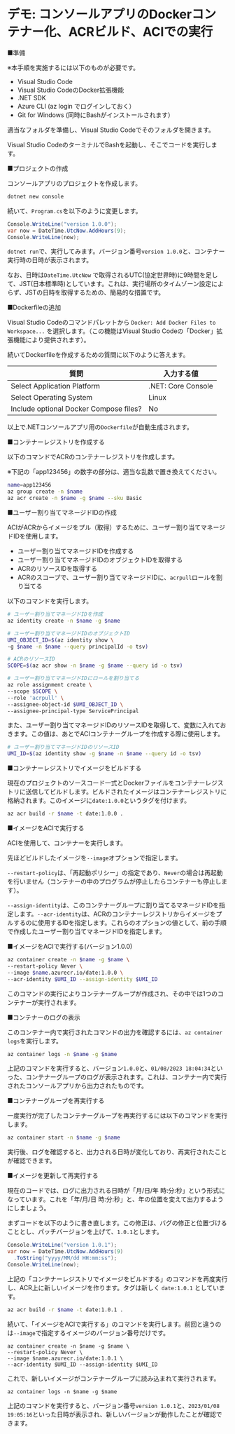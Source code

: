 # デモ: コンソールアプリのDockerコンテナー化、ACRビルド、ACIでの実行

■準備

※本手順を実施するには以下のものが必要です。

- Visual Studio Code
- Visual Studio CodeのDocker拡張機能
- .NET SDK
- Azure CLI (az login でログインしておく）
- Git for Windows (同時にBashがインストールされます）

適当なフォルダを準備し、Visual Studio Codeでそのフォルダを開きます。

Visual Studio CodeのターミナルでBashを起動し、そこでコードを実行します。

■プロジェクトの作成

コンソールアプリのプロジェクトを作成します。

```sh
dotnet new console
```

続いて、`Program.cs`を以下のように変更します。

```cs
Console.WriteLine("version 1.0.0");
var now = DateTime.UtcNow.AddHours(9);
Console.WriteLine(now);
```

`dotnet run`で、実行してみます。バージョン番号`version 1.0.0`と、コンテナー実行時の日時が表示されます。

なお、日時は`DateTime.UtcNow` で取得されるUTC(協定世界時)に9時間を足して、JST(日本標準時)としています。これは、実行場所のタイムゾーン設定によらず、JSTの日時を取得するための、簡易的な措置です。

■Dockerfileの追加

Visual Studio Codeのコマンドパレットから `Docker: Add Docker Files to Workspace...` を選択します。（この機能はVisual Studio Codeの「Docker」拡張機能により提供されます）。

続いてDockerfileを作成するための質問に以下のように答えます。

|質問|入力する値|
|-|-|
|Select Application Platform|.NET: Core Console|
|Select Operating System|Linux|
|Include optional Docker Compose files?|No|

以上で.NETコンソールアプリ用の`Dockerfile`が自動生成されます。


■コンテナーレジストリを作成する

以下のコマンドでACRのコンテナーレジストリを作成します。

※下記の「app123456」の数字の部分は、適当な乱数で置き換えてください。

```sh
name=app123456
az group create -n $name
az acr create -n $name -g $name --sku Basic
```

■ユーザー割り当てマネージドIDの作成

ACIがACRからイメージをプル（取得）するために、ユーザー割り当てマネージドIDを使用します。

- ユーザー割り当てマネージドIDを作成する
- ユーザー割り当てマネージドIDのオブジェクトIDを取得する
- ACRのリソースIDを取得する
- ACRのスコープで、ユーザー割り当てマネージドIDに、`acrpull`ロールを割り当てる

以下のコマンドを実行します。

```sh
# ユーザー割り当てマネージドIDを作成
az identity create -n $name -g $name

# ユーザー割り当てマネージドIDのオブジェクトID
UMI_OBJECT_ID=$(az identity show \
-g $name -n $name --query principalId -o tsv)

# ACRのリソースID
SCOPE=$(az acr show -n $name -g $name --query id -o tsv)

# ユーザー割り当てマネージドIDにロールを割り当てる
az role assignment create \
--scope $SCOPE \
--role 'acrpull' \
--assignee-object-id $UMI_OBJECT_ID \
--assignee-principal-type ServicePrincipal
```

また、ユーザー割り当てマネージドIDのリソースIDを取得して、変数に入れておきます。この値は、あとでACIコンテナーグループを作成する際に使用します。

```sh
# ユーザー割り当てマネージドIDのリソースID
UMI_ID=$(az identity show -g $name -n $name --query id -o tsv)
```

■コンテナーレジストリでイメージをビルドする

現在のプロジェクトのソースコード一式とDockerファイルをコンテナーレジストリに送信してビルドします。ビルドされたイメージはコンテナーレジストリに格納されます。このイメージに`date:1.0.0`というタグを付けます。

```sh
az acr build -r $name -t date:1.0.0 .
```

■イメージをACIで実行する

ACIを使用して、コンテナーを実行します。

先ほどビルドしたイメージを`--image`オプションで指定します。

`--restart-policy`は、「再起動ポリシー」の指定であり、`Never`の場合は再起動を行いません（コンテナーの中のプログラムが停止したらコンテナーも停止します）。

`--assign-identity`は、このコンテナーグループに割り当てるマネージドIDを指定します。`--acr-identity`は、ACRのコンテナーレジストリからイメージをプルするのに使用するIDを指定します。これらのオプションの値として、前の手順で作成したユーザー割り当てマネージドIDを指定します。

■イメージをACIで実行する(バージョン1.0.0)

```sh
az container create -n $name -g $name \
--restart-policy Never \
--image $name.azurecr.io/date:1.0.0 \
--acr-identity $UMI_ID --assign-identity $UMI_ID
```

このコマンドの実行によりコンテナーグループが作成され、その中では1つのコンテナーが実行されます。

■コンテナーのログの表示

このコンテナー内で実行されたコマンドの出力を確認するには、`az container logs`を実行します。

```sh
az container logs -n $name -g $name
```

上記のコマンドを実行すると、バージョン`1.0.0`と、`01/08/2023 18:04:34`といった、コンテナーグループのログが表示されます。これは、コンテナー内で実行されたコンソールアプリから出力されたものです。

■コンテナーグループを再実行する

一度実行が完了したコンテナーグループを再実行するには以下のコマンドを実行します。

```sh
az container start -n $name -g $name
```

実行後、ログを確認すると、出力される日時が変化しており、再実行されたことが確認できます。

■イメージを更新して再実行する

現在のコードでは、ログに出力される日時が「月/日/年 時:分:秒」という形式になっています。これを「年/月/日 時:分:秒」と、年の位置を変えて出力するようにしましょう。

まずコードを以下のように書き直します。この修正は、バグの修正と位置づけることとし、パッチバージョンを上げて、`1.0.1`とします。


```cs
Console.WriteLine("version 1.0.1");
var now = DateTime.UtcNow.AddHours(9)
  .ToString("yyyy/MM/dd HH:mm:ss");
Console.WriteLine(now);
```

上記の「コンテナーレジストリでイメージをビルドする」のコマンドを再度実行し、ACR上に新しいイメージを作ります。タグは新しく `date:1.0.1` としています。


```sh
az acr build -r $name -t date:1.0.1 .
```
続いて、「イメージをACIで実行する」のコマンドを実行します。前回と違うのは`--image`で指定するイメージのバージョン番号だけです。

```
az container create -n $name -g $name \
--restart-policy Never \
--image $name.azurecr.io/date:1.0.1 \
--acr-identity $UMI_ID --assign-identity $UMI_ID
```

これで、新しいイメージがコンテナーグループに読み込まれて実行されます。

```
az container logs -n $name -g $name
```

上記のコマンドを実行すると、バージョン番号`version 1.0.1`と、`2023/01/08 19:05:16`といった日時が表示され、新しいバージョンが動作したことが確認できます。
